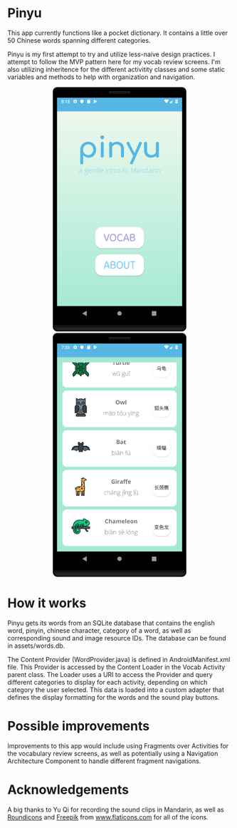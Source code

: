 # Pinyu
This app currently functions like a pocket dictionary. It contains a little over 50 Chinese words spanning different categories.

Pinyu is my first attempt to try and utilize less-naive design practices. I attempt to follow the MVP pattern here
for my vocab review screens. I'm also utilizing inheritence for the different activitity classes and some static
variables and methods to help with organization and navigation.

<p align="center"> <img src="https://github.com/ashfordhill/LearnChinese/blob/master/screenshots/mainmenu.png" width="300">
<img src="https://github.com/ashfordhill/LearnChinese/blob/master/screenshots/animalsscreen.png" width="300"></p>

# How it works
Pinyu gets its words from an SQLite database that contains the english word, pinyin, chinese character, category of a word,
as well as corresponding sound and image resource IDs. The database can be found in assets/words.db.

The Content Provider (WordProvider.java) is defined in AndroidManifest.xml file. This Provider is accessed by
the Content Loader in the Vocab Activity parent class. The Loader uses a URI to access the Provider and query
different categories to display for each activity, depending on which category the user selected. This data is loaded into a custom adapter that defines the display formatting for the words and the sound play buttons.

# Possible improvements
Improvements to this app would include using Fragments over Activities for the vocabulary review screens, as well as potentially using a Navigation Architecture Component to handle different fragment navigations. 

# Acknowledgements
A big thanks to Yu Qi for recording the sound clips in Mandarin, as well as 
<a href="https://www.flaticon.com/authors/roundicons">Roundicons</a> and <a href="https://www.flaticon.com/authors/Freepik">Freepik</a>
from www.flaticons.com for all of the icons.
